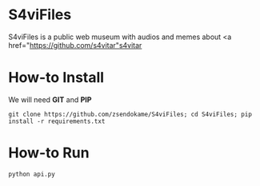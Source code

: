 # S4viFiles
S4viFiles is a public web museum with audios and memes about <a href="https://github.com/s4vitar"s4vitar</a><br>

# How-to Install
We will need **GIT** and **PIP**
```
git clone https://github.com/zsendokame/S4viFiles; cd S4viFiles; pip install -r requirements.txt
```

# How-to Run
```
python api.py
```
